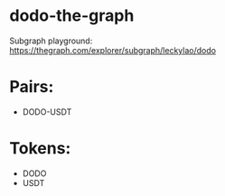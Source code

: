 # dodo-the-graph

Subgraph playground: https://thegraph.com/explorer/subgraph/leckylao/dodo

# Pairs:
- DODO-USDT

# Tokens:
- DODO
- USDT
